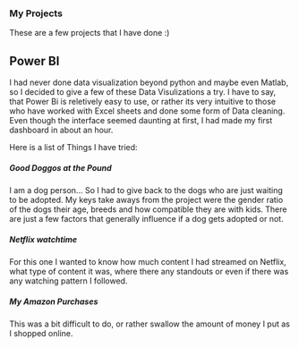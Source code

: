 ### My Projects
These are a few projects that I have done :)

## Power BI
I had never done data visualization beyond python and maybe even Matlab, so I decided to give a few of these Data Visulizations a try. I have to say, that Power Bi is reletively easy to use, or rather its very intuitive to those who have worked with Excel sheets and done some form of Data cleaning. Even though the interface seemed daunting at first, I had made my first dashboard in about an hour. 

Here is a list of Things I have tried:

##### Good Doggos at the Pound

I am a dog person... So I had to give back to the dogs who are just waiting to be adopted. My keys take aways from the project were the gender ratio of the dogs their age, breeds and how compatible they are with kids. There are just a few factors that generally influence if a dog gets adopted or not.

##### Netflix watchtime
For this one I wanted to know how much content I had streamed on Netflix, what type of content it was, where there any standouts or even if there was any watching pattern I followed. 

##### My Amazon Purchases 
This was a bit difficult to do, or rather swallow the amount of money I put as I shopped online. 
